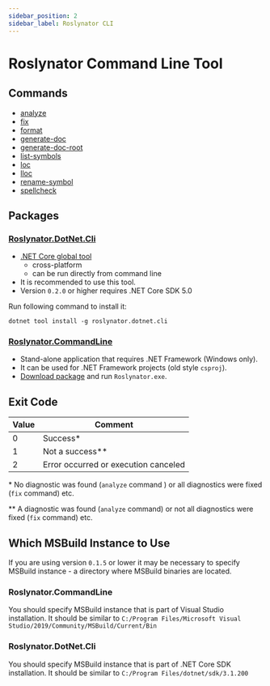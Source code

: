 ```yaml
---
sidebar_position: 2
sidebar_label: Roslynator CLI
---
```


# Roslynator Command Line Tool

## Commands

* [analyze](cli/commands/analyze.md)
* [fix](cli/commands/fix.md)
* [format](cli/commands/format.md)
* [generate-doc](cli/commands/generate-doc.md)
* [generate-doc-root](cli/commands/generate-doc-root.md)
* [list-symbols](cli/commands/list-symbols.md)
* [loc](cli/commands/loc.md)
* [lloc](cli/commands/lloc.md)
* [rename-symbol](cli/commands/rename-symbol.md)
* [spellcheck](cli/commands/spellcheck.md)

## Packages

### [Roslynator.DotNet.Cli](https://nuget.org/packages/Roslynator.DotNet.Cli)

* [.NET Core global tool](https://docs.microsoft.com/dotnet/core/tools/global-tools)
  * cross-platform
  * can be run directly from command line
* It is recommended to use this tool.
* Version `0.2.0` or higher requires .NET Core SDK 5.0

Run following command to install it:

```
dotnet tool install -g roslynator.dotnet.cli
```

### [Roslynator.CommandLine](https://nuget.org/packages/Roslynator.CommandLine)

* Stand-alone application that requires .NET Framework (Windows only).
* It can be used for .NET Framework projects (old style `csproj`).
* [Download package](https://www.nuget.org/api/v2/package/Roslynator.CommandLine/0.2.0) and run `Roslynator.exe`.

## Exit Code

Value | Comment
--- | ---
0 | Success\*
1 | Not a success\*\*
2 | Error occurred or execution canceled

\* No diagnostic was found (`analyze` command ) or all diagnostics were fixed (`fix` command) etc.

\*\* A diagnostic was found (`analyze` command) or not all diagnostics were fixed (`fix` command) etc.

## Which MSBuild Instance to Use

If you are using version `0.1.5` or lower it may be necessary to specify MSBuild instance  - a directory where MSBuild binaries are located.

### Roslynator.CommandLine

You should specify MSBuild instance that is part of Visual Studio installation. It should be similar to `C:/Program Files/Microsoft Visual Studio/2019/Community/MSBuild/Current/Bin`

### Roslynator.DotNet.Cli

You should specify MSBuild instance that is part of .NET Core SDK installation. It should be similar to `C:/Program Files/dotnet/sdk/3.1.200`
